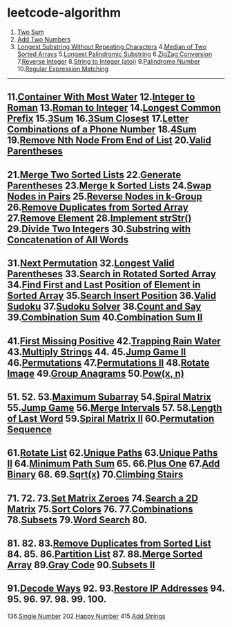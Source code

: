 [comment]:超链接的加入方式：[tag](url)
[comment]:分割线的加入方式：----

# leetcode-algorithm
1. [Two Sum](https://github.com/assassint2017/leetcode-algorithm/tree/master/Two%20Sum)
2. [Add Two Numbers](https://github.com/assassint2017/leetcode-algorithm/tree/master/Add%20Two%20Numbers)
3. [Longest Substring Without Repeating Characters](https://github.com/assassint2017/leetcode-algorithm/tree/master/Longest%20Substring%20Without%20Repeating%20Characters)
4.[Median of Two Sorted Arrays](https://github.com/assassint2017/leetcode-algorithm/tree/master/)
5.[Longest Palindromic Substring](https://github.com/assassint2017/leetcode-algorithm/tree/master/)
6.[ZigZag Conversion](https://github.com/assassint2017/leetcode-algorithm/tree/master/)
7.[Reverse Integer](https://github.com/assassint2017/leetcode-algorithm/tree/master/)
8.[String to Integer (atoi)](https://github.com/assassint2017/leetcode-algorithm/tree/master/)
9.[Palindrome Number](https://github.com/assassint2017/leetcode-algorithm/tree/master/)
10.[Regular Expression Matching](https://github.com/assassint2017/leetcode-algorithm/tree/master/)
----
11.[Container With Most Water](https://github.com/assassint2017/leetcode-algorithm/tree/master/)
12.[Integer to Roman](https://github.com/assassint2017/leetcode-algorithm/tree/master/)
13.[Roman to Integer](https://github.com/assassint2017/leetcode-algorithm/tree/master/)
14.[Longest Common Prefix](https://github.com/assassint2017/leetcode-algorithm/tree/master/)
15.[3Sum](https://github.com/assassint2017/leetcode-algorithm/tree/master/)
16.[3Sum Closest](https://github.com/assassint2017/leetcode-algorithm/tree/master/)
17.[Letter Combinations of a Phone Number](https://github.com/assassint2017/leetcode-algorithm/tree/master/)
18.[4Sum](https://github.com/assassint2017/leetcode-algorithm/tree/master/)
19.[Remove Nth Node From End of List](https://github.com/assassint2017/leetcode-algorithm/tree/master/)
20.[Valid Parentheses](https://github.com/assassint2017/leetcode-algorithm/tree/master/)
----
21.[Merge Two Sorted Lists]()
22.[Generate Parentheses]()
23.[Merge k Sorted Lists]()
24.[Swap Nodes in Pairs]()
25.[Reverse Nodes in k-Group]()
26.[Remove Duplicates from Sorted Array]()
27.[Remove Element]()
28.[Implement strStr()]()
29.[Divide Two Integers]()
30.[Substring with Concatenation of All Words]()
----
31.[Next Permutation]()
32.[Longest Valid Parentheses]()
33.[Search in Rotated Sorted Array]()
34.[Find First and Last Position of Element in Sorted Array]()
35.[Search Insert Position]()
36.[Valid Sudoku]()
37.[Sudoku Solver]()
38.[Count and Say]()
39.[Combination Sum]()
40.[Combination Sum II]()
----
41.[First Missing Positive]()
42.[Trapping Rain Water]()
43.[Multiply Strings]()
44.[]()
45.[Jump Game II]()
46.[Permutations]()
47.[Permutations II]()
48.[Rotate Image]()
49.[Group Anagrams]()
50.[Pow(x, n)]()
----
51.[]()
52.[]()
53.[Maximum Subarray]()
54.[Spiral Matrix]()
55.[Jump Game]()
56.[Merge Intervals]()
57.[]()
58.[Length of Last Word]()
59.[Spiral Matrix II]()
60.[Permutation Sequence]()
----
61.[Rotate List]()
62.[Unique Paths]()
63.[Unique Paths II]()
64.[Minimum Path Sum]()
65.[]()
66.[Plus One]()
67.[Add Binary]()
68.[]()
69.[Sqrt(x)]()
70.[Climbing Stairs]()
----
71.[]()
72.[]()
73.[Set Matrix Zeroes]()
74.[Search a 2D Matrix]()
75.[Sort Colors]()
76.[]()
77.[Combinations]()
78.[Subsets]()
79.[Word Search]()
80.[]()
----
81.[]()
82.[]()
83.[Remove Duplicates from Sorted List]()
84.[]()
85.[]()
86.[Partition List]()
87.[]()
88.[Merge Sorted Array]()
89.[Gray Code]()
90.[Subsets II]()
----
91.[Decode Ways]()
92.[]()
93.[Restore IP Addresses]()
94.[]()
95.[]()
96.[]()
97.[]()
98.[]()
99.[]()
100.[]()
----
136.[Single Number]()
202.[Happy Number]()
415.[Add Strings]()
